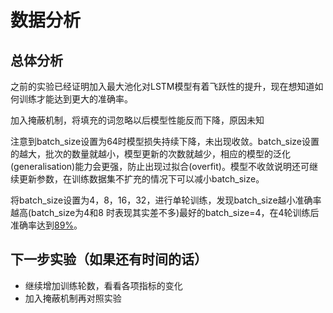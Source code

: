 # 数据分析

## 总体分析

之前的实验已经证明加入最大池化对LSTM模型有着飞跃性的提升，现在想知道如何训练才能达到更大的准确率。

加入掩蔽机制，将填充的词忽略以后模型性能反而下降，原因未知

注意到batch_size设置为64时模型损失持续下降，未出现收敛。batch_size设置的越大，批次的数量就越小，模型更新的次数就越少，相应的模型的泛化(generalisation)能力会更强，防止出现过拟合(overfit)。模型不收敛说明还可继续更新参数，在训练数据集不扩充的情况下可以减小batch_size。

将batch_size设置为4，8，16，32，进行单轮训练，发现batch_size越小准确率越高(batch_size为4和8 时表现其实差不多)最好的batch_size=4，在4轮训练后准确率达到[89%](models/LSTM/model16.txt)。

## 下一步实验（如果还有时间的话）

- 继续增加训练轮数，看看各项指标的变化
- 加入掩蔽机制再对照实验
